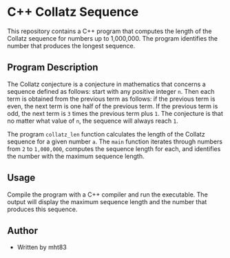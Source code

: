 # C++ Collatz Sequence

This repository contains a C++ program that computes the length of the Collatz sequence for numbers up to 1,000,000. The program identifies the number that produces the longest sequence.

## Program Description

The Collatz conjecture is a conjecture in mathematics that concerns a sequence defined as follows: start with any positive integer `n`. Then each term is obtained from the previous term as follows: if the previous term is even, the next term is one half of the previous term. If the previous term is odd, the next term is `3` times the previous term plus `1`. The conjecture is that no matter what value of `n`, the sequence will always reach `1`.

The program `collatz_len` function calculates the length of the Collatz sequence for a given number `a`. The `main` function iterates through numbers from `2` to `1,000,000`, computes the sequence length for each, and identifies the number with the maximum sequence length.

## Usage

Compile the program with a C++ compiler and run the executable. The output will display the maximum sequence length and the number that produces this sequence.

## Author

- Written by mht83

